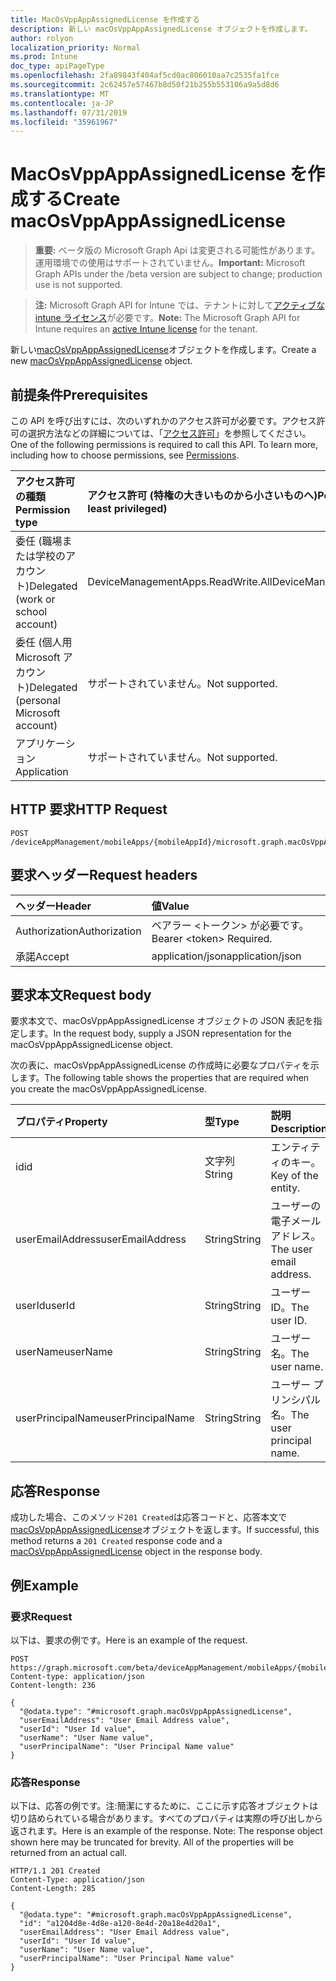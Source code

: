 ```yaml
---
title: MacOsVppAppAssignedLicense を作成する
description: 新しい macOsVppAppAssignedLicense オブジェクトを作成します。
author: rolyon
localization_priority: Normal
ms.prod: Intune
doc_type: apiPageType
ms.openlocfilehash: 2fa89843f404af5cd0ac806010aa7c2535fa1fce
ms.sourcegitcommit: 2c62457e57467b8d50f21b255b553106a9a5d8d6
ms.translationtype: MT
ms.contentlocale: ja-JP
ms.lasthandoff: 07/31/2019
ms.locfileid: "35961967"
---
```

# <a name="create-macosvppappassignedlicense"></a><span data-ttu-id="f8c4e-103">MacOsVppAppAssignedLicense を作成する</span><span class="sxs-lookup"><span data-stu-id="f8c4e-103">Create macOsVppAppAssignedLicense</span></span>

> <span data-ttu-id="f8c4e-104">**重要:** ベータ版の Microsoft Graph Api は変更される可能性があります。運用環境での使用はサポートされていません。</span><span class="sxs-lookup"><span data-stu-id="f8c4e-104">**Important:** Microsoft Graph APIs under the /beta version are subject to change; production use is not supported.</span></span>

> <span data-ttu-id="f8c4e-105">**注:** Microsoft Graph API for Intune では、テナントに対して[アクティブな intune ライセンス](https://go.microsoft.com/fwlink/?linkid=839381)が必要です。</span><span class="sxs-lookup"><span data-stu-id="f8c4e-105">**Note:** The Microsoft Graph API for Intune requires an [active Intune license](https://go.microsoft.com/fwlink/?linkid=839381) for the tenant.</span></span>

<span data-ttu-id="f8c4e-106">新しい[macOsVppAppAssignedLicense](../resources/intune-apps-macosvppappassignedlicense.md)オブジェクトを作成します。</span><span class="sxs-lookup"><span data-stu-id="f8c4e-106">Create a new [macOsVppAppAssignedLicense](../resources/intune-apps-macosvppappassignedlicense.md) object.</span></span>

## <a name="prerequisites"></a><span data-ttu-id="f8c4e-107">前提条件</span><span class="sxs-lookup"><span data-stu-id="f8c4e-107">Prerequisites</span></span>
<span data-ttu-id="f8c4e-p101">この API を呼び出すには、次のいずれかのアクセス許可が必要です。アクセス許可の選択方法などの詳細については、「[アクセス許可](/graph/permissions-reference)」を参照してください。</span><span class="sxs-lookup"><span data-stu-id="f8c4e-p101">One of the following permissions is required to call this API. To learn more, including how to choose permissions, see [Permissions](/graph/permissions-reference).</span></span>

|<span data-ttu-id="f8c4e-110">アクセス許可の種類</span><span class="sxs-lookup"><span data-stu-id="f8c4e-110">Permission type</span></span>|<span data-ttu-id="f8c4e-111">アクセス許可 (特権の大きいものから小さいものへ)</span><span class="sxs-lookup"><span data-stu-id="f8c4e-111">Permissions (from most to least privileged)</span></span>|
|:---|:---|
|<span data-ttu-id="f8c4e-112">委任 (職場または学校のアカウント)</span><span class="sxs-lookup"><span data-stu-id="f8c4e-112">Delegated (work or school account)</span></span>|<span data-ttu-id="f8c4e-113">DeviceManagementApps.ReadWrite.All</span><span class="sxs-lookup"><span data-stu-id="f8c4e-113">DeviceManagementApps.ReadWrite.All</span></span>|
|<span data-ttu-id="f8c4e-114">委任 (個人用 Microsoft アカウント)</span><span class="sxs-lookup"><span data-stu-id="f8c4e-114">Delegated (personal Microsoft account)</span></span>|<span data-ttu-id="f8c4e-115">サポートされていません。</span><span class="sxs-lookup"><span data-stu-id="f8c4e-115">Not supported.</span></span>|
|<span data-ttu-id="f8c4e-116">アプリケーション</span><span class="sxs-lookup"><span data-stu-id="f8c4e-116">Application</span></span>|<span data-ttu-id="f8c4e-117">サポートされていません。</span><span class="sxs-lookup"><span data-stu-id="f8c4e-117">Not supported.</span></span>|

## <a name="http-request"></a><span data-ttu-id="f8c4e-118">HTTP 要求</span><span class="sxs-lookup"><span data-stu-id="f8c4e-118">HTTP Request</span></span>
<!-- {
  "blockType": "ignored"
}
-->
``` http
POST /deviceAppManagement/mobileApps/{mobileAppId}/microsoft.graph.macOsVppApp/assignedLicenses
```

## <a name="request-headers"></a><span data-ttu-id="f8c4e-119">要求ヘッダー</span><span class="sxs-lookup"><span data-stu-id="f8c4e-119">Request headers</span></span>
|<span data-ttu-id="f8c4e-120">ヘッダー</span><span class="sxs-lookup"><span data-stu-id="f8c4e-120">Header</span></span>|<span data-ttu-id="f8c4e-121">値</span><span class="sxs-lookup"><span data-stu-id="f8c4e-121">Value</span></span>|
|:---|:---|
|<span data-ttu-id="f8c4e-122">Authorization</span><span class="sxs-lookup"><span data-stu-id="f8c4e-122">Authorization</span></span>|<span data-ttu-id="f8c4e-123">ベアラー &lt;トークン&gt; が必要です。</span><span class="sxs-lookup"><span data-stu-id="f8c4e-123">Bearer &lt;token&gt; Required.</span></span>|
|<span data-ttu-id="f8c4e-124">承諾</span><span class="sxs-lookup"><span data-stu-id="f8c4e-124">Accept</span></span>|<span data-ttu-id="f8c4e-125">application/json</span><span class="sxs-lookup"><span data-stu-id="f8c4e-125">application/json</span></span>|

## <a name="request-body"></a><span data-ttu-id="f8c4e-126">要求本文</span><span class="sxs-lookup"><span data-stu-id="f8c4e-126">Request body</span></span>
<span data-ttu-id="f8c4e-127">要求本文で、macOsVppAppAssignedLicense オブジェクトの JSON 表記を指定します。</span><span class="sxs-lookup"><span data-stu-id="f8c4e-127">In the request body, supply a JSON representation for the macOsVppAppAssignedLicense object.</span></span>

<span data-ttu-id="f8c4e-128">次の表に、macOsVppAppAssignedLicense の作成時に必要なプロパティを示します。</span><span class="sxs-lookup"><span data-stu-id="f8c4e-128">The following table shows the properties that are required when you create the macOsVppAppAssignedLicense.</span></span>

|<span data-ttu-id="f8c4e-129">プロパティ</span><span class="sxs-lookup"><span data-stu-id="f8c4e-129">Property</span></span>|<span data-ttu-id="f8c4e-130">型</span><span class="sxs-lookup"><span data-stu-id="f8c4e-130">Type</span></span>|<span data-ttu-id="f8c4e-131">説明</span><span class="sxs-lookup"><span data-stu-id="f8c4e-131">Description</span></span>|
|:---|:---|:---|
|<span data-ttu-id="f8c4e-132">id</span><span class="sxs-lookup"><span data-stu-id="f8c4e-132">id</span></span>|<span data-ttu-id="f8c4e-133">文字列</span><span class="sxs-lookup"><span data-stu-id="f8c4e-133">String</span></span>|<span data-ttu-id="f8c4e-134">エンティティのキー。</span><span class="sxs-lookup"><span data-stu-id="f8c4e-134">Key of the entity.</span></span>|
|<span data-ttu-id="f8c4e-135">userEmailAddress</span><span class="sxs-lookup"><span data-stu-id="f8c4e-135">userEmailAddress</span></span>|<span data-ttu-id="f8c4e-136">String</span><span class="sxs-lookup"><span data-stu-id="f8c4e-136">String</span></span>|<span data-ttu-id="f8c4e-137">ユーザーの電子メールアドレス。</span><span class="sxs-lookup"><span data-stu-id="f8c4e-137">The user email address.</span></span>|
|<span data-ttu-id="f8c4e-138">userId</span><span class="sxs-lookup"><span data-stu-id="f8c4e-138">userId</span></span>|<span data-ttu-id="f8c4e-139">String</span><span class="sxs-lookup"><span data-stu-id="f8c4e-139">String</span></span>|<span data-ttu-id="f8c4e-140">ユーザー ID。</span><span class="sxs-lookup"><span data-stu-id="f8c4e-140">The user ID.</span></span>|
|<span data-ttu-id="f8c4e-141">userName</span><span class="sxs-lookup"><span data-stu-id="f8c4e-141">userName</span></span>|<span data-ttu-id="f8c4e-142">String</span><span class="sxs-lookup"><span data-stu-id="f8c4e-142">String</span></span>|<span data-ttu-id="f8c4e-143">ユーザー名。</span><span class="sxs-lookup"><span data-stu-id="f8c4e-143">The user name.</span></span>|
|<span data-ttu-id="f8c4e-144">userPrincipalName</span><span class="sxs-lookup"><span data-stu-id="f8c4e-144">userPrincipalName</span></span>|<span data-ttu-id="f8c4e-145">String</span><span class="sxs-lookup"><span data-stu-id="f8c4e-145">String</span></span>|<span data-ttu-id="f8c4e-146">ユーザー プリンシパル名。</span><span class="sxs-lookup"><span data-stu-id="f8c4e-146">The user principal name.</span></span>|



## <a name="response"></a><span data-ttu-id="f8c4e-147">応答</span><span class="sxs-lookup"><span data-stu-id="f8c4e-147">Response</span></span>
<span data-ttu-id="f8c4e-148">成功した場合、このメソッド`201 Created`は応答コードと、応答本文で[macOsVppAppAssignedLicense](../resources/intune-apps-macosvppappassignedlicense.md)オブジェクトを返します。</span><span class="sxs-lookup"><span data-stu-id="f8c4e-148">If successful, this method returns a `201 Created` response code and a [macOsVppAppAssignedLicense](../resources/intune-apps-macosvppappassignedlicense.md) object in the response body.</span></span>

## <a name="example"></a><span data-ttu-id="f8c4e-149">例</span><span class="sxs-lookup"><span data-stu-id="f8c4e-149">Example</span></span>

### <a name="request"></a><span data-ttu-id="f8c4e-150">要求</span><span class="sxs-lookup"><span data-stu-id="f8c4e-150">Request</span></span>
<span data-ttu-id="f8c4e-151">以下は、要求の例です。</span><span class="sxs-lookup"><span data-stu-id="f8c4e-151">Here is an example of the request.</span></span>
``` http
POST https://graph.microsoft.com/beta/deviceAppManagement/mobileApps/{mobileAppId}/microsoft.graph.macOsVppApp/assignedLicenses
Content-type: application/json
Content-length: 236

{
  "@odata.type": "#microsoft.graph.macOsVppAppAssignedLicense",
  "userEmailAddress": "User Email Address value",
  "userId": "User Id value",
  "userName": "User Name value",
  "userPrincipalName": "User Principal Name value"
}
```

### <a name="response"></a><span data-ttu-id="f8c4e-152">応答</span><span class="sxs-lookup"><span data-stu-id="f8c4e-152">Response</span></span>
<span data-ttu-id="f8c4e-p102">以下は、応答の例です。注:簡潔にするために、ここに示す応答オブジェクトは切り詰められている場合があります。すべてのプロパティは実際の呼び出しから返されます。</span><span class="sxs-lookup"><span data-stu-id="f8c4e-p102">Here is an example of the response. Note: The response object shown here may be truncated for brevity. All of the properties will be returned from an actual call.</span></span>
``` http
HTTP/1.1 201 Created
Content-Type: application/json
Content-Length: 285

{
  "@odata.type": "#microsoft.graph.macOsVppAppAssignedLicense",
  "id": "a1204d8e-4d8e-a120-8e4d-20a18e4d20a1",
  "userEmailAddress": "User Email Address value",
  "userId": "User Id value",
  "userName": "User Name value",
  "userPrincipalName": "User Principal Name value"
}
```





